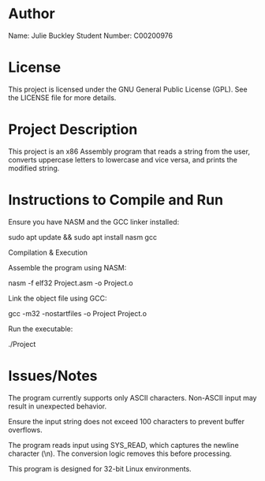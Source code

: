 # Author

Name: Julie Buckley
Student Number: C00200976

# License

This project is licensed under the GNU General Public License (GPL). See the LICENSE file for more details.

# Project Description

This project is an x86 Assembly program that reads a string from the user, converts uppercase letters to lowercase and vice versa, and prints the modified string.

# Instructions to Compile and Run

Ensure you have NASM and the GCC linker installed:

sudo apt update && sudo apt install nasm gcc

Compilation & Execution

Assemble the program using NASM:

nasm -f elf32 Project.asm -o Project.o

Link the object file using GCC:

gcc -m32 -nostartfiles -o Project Project.o

Run the executable:

./Project

# Issues/Notes

The program currently supports only ASCII characters. Non-ASCII input may result in unexpected behavior.

Ensure the input string does not exceed 100 characters to prevent buffer overflows.

The program reads input using SYS_READ, which captures the newline character (\n). The conversion logic removes this before processing.

This program is designed for 32-bit Linux environments. 
